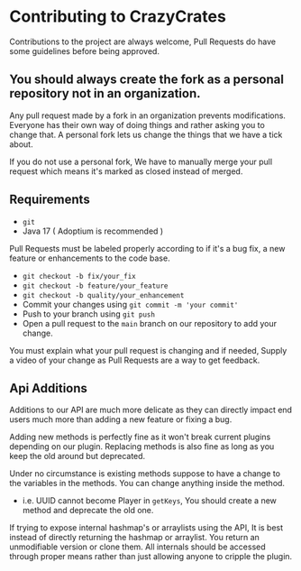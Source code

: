 # Contributing to CrazyCrates

Contributions to the project are always welcome, Pull Requests do have some guidelines before being approved.

## You should always create the fork as a personal repository not in an organization.

Any pull request made by a fork in an organization prevents modifications. Everyone has their own way of doing things
and rather asking you to change that. A personal fork lets us change the things
that we have a tick about.

If you do not use a personal fork, We have to manually merge your pull request which means it's marked as closed instead
of merged.

## Requirements

* `git`
* Java 17 ( Adoptium is recommended )

Pull Requests must be labeled properly according to if it's a bug fix, a new feature or enhancements to the code base.

* `git checkout -b fix/your_fix`
* `git checkout -b feature/your_feature`
* `git checkout -b quality/your_enhancement`
* Commit your changes using `git commit -m 'your commit'`
* Push to your branch using `git push`
* Open a pull request to the `main` branch on our repository to add your change.

You must explain what your pull request is changing and if needed, Supply a video of your change as Pull Requests are a
way to get feedback.

## Api Additions

Additions to our API are much more delicate as they can directly impact end users much more than adding a new feature or
fixing a bug.

Adding new methods is perfectly fine as it won't break current plugins depending on our plugin. Replacing methods is
also fine as long as you keep the old around but deprecated.

Under no circumstance is existing methods suppose to have a change to the variables in the methods. You can change
anything inside the method.

* i.e. UUID cannot become Player in `getKeys`, You should create a new method and deprecate the old one.

If trying to expose internal hashmap's or arraylists using the API, It is best instead of directly returning the hashmap
or arraylist. You return an unmodifiable version or clone them.
All internals should be accessed through proper means rather than just allowing anyone to cripple the plugin.
